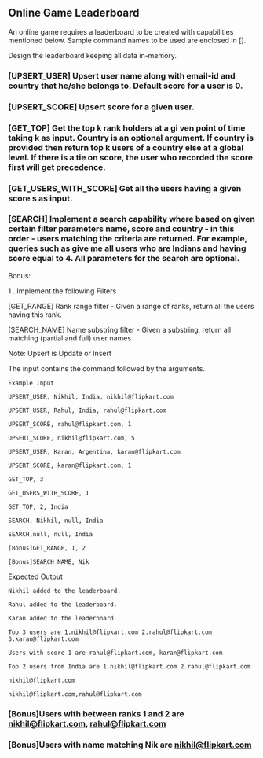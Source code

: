 ## Online Game Leaderboard

An online game requires a leaderboard to be created with capabilities mentioned below. Sample command names to be used are enclosed in [].

Design the leaderboard keeping all data in-memory.

### [UPSERT_USER] Upsert user name along with email-id and country that he/she belongs to. Default score for a user is 0.

### [UPSERT_SCORE] Upsert score for a given user.

### [GET_TOP] Get the top k rank holders at a gi	ven point of time taking k as input. Country is an optional argument. If country is provided then return top k users of a country else at a global level. If there is a tie on score, the user who recorded the score first will get precedence. 

### [GET_USERS_WITH_SCORE] Get all the users having a given score s as input.

### [SEARCH] Implement a search capability where based on given certain filter parameters name, score and country - in this order - users matching the criteria are returned. For example, queries such as give me all users who are Indians and having score equal to 4. All parameters for the search are optional.

Bonus:

1 . Implement the following Filters 

[GET_RANGE] Rank range filter - Given a range of ranks, return all the users having this rank. 

[SEARCH_NAME] Name substring filter - Given a substring, return all matching (partial and full) user names


Note: Upsert is Update or Insert

The input contains the command followed by the arguments.

    Example Input

    UPSERT_USER, Nikhil, India, nikhil@flipkart.com

    UPSERT_USER, Rahul, India, rahul@flipkart.com

    UPSERT_SCORE, rahul@flipkart.com, 1

    UPSERT_SCORE, nikhil@flipkart.com, 5

    UPSERT_USER, Karan, Argentina, karan@flipkart.com

    UPSERT_SCORE, karan@flipkart.com, 1

    GET_TOP, 3

    GET_USERS_WITH_SCORE, 1

    GET_TOP, 2, India

    SEARCH, Nikhil, null, India 

    SEARCH,null, null, India

    [Bonus]GET_RANGE, 1, 2

    [Bonus]SEARCH_NAME, Nik



Expected Output

    Nikhil added to the leaderboard.

    Rahul added to the leaderboard.

    Karan added to the leaderboard.

    Top 3 users are 1.nikhil@flipkart.com 2.rahul@flipkart.com 3.karan@flipkart.com

    Users with score 1 are rahul@flipkart.com, karan@flipkart.com

    Top 2 users from India are 1.nikhil@flipkart.com 2.rahul@flipkart.com 

    nikhil@flipkart.com

    nikhil@flipkart.com,rahul@flipkart.com

 ### [Bonus]Users with between ranks 1 and 2 are nikhil@flipkart.com, rahul@flipkart.com

 ### [Bonus]Users with name matching Nik are nikhil@flipkart.com
